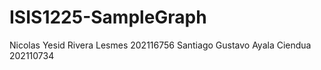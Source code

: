 # ISIS1225-SampleGraph

Nicolas Yesid Rivera Lesmes 202116756
Santiago Gustavo Ayala Ciendua 202110734